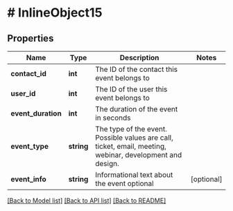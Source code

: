 # # InlineObject15

## Properties

Name | Type | Description | Notes
------------ | ------------- | ------------- | -------------
**contact_id** | **int** | The ID of the contact this event belongs to | 
**user_id** | **int** | The ID of the user this event belongs to | 
**event_duration** | **int** | The duration of the event in seconds | 
**event_type** | **string** | The type of the event. Possible values are call, ticket, email, meeting, webinar, development and design. | 
**event_info** | **string** | Informational text about the event optional | [optional] 

[[Back to Model list]](../../README.md#documentation-for-models) [[Back to API list]](../../README.md#documentation-for-api-endpoints) [[Back to README]](../../README.md)


